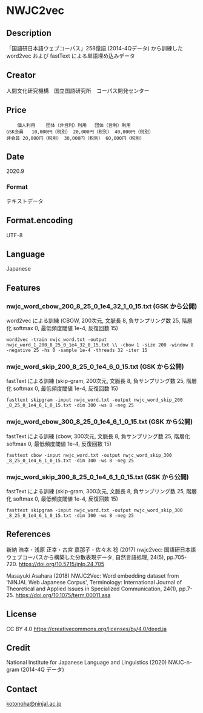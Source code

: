# NWJC2vec

## Description
「国語研日本語ウェブコーパス」258億語 (2014-4Qデータ) から訓練した
word2vec および fastText による単語埋め込みデータ

## Creator
人間文化研究機構　国立国語研究所　コーパス開発センター

## Price
```
 	個人利用	団体（非営利）利用	団体（営利）利用
GSK会員	10,000円（税別）	20,000円（税別）	40,000円（税別）
非会員	20,000円（税別）	30,000円（税別）	60,000円（税別）
```

## Date
2020.9

### Format
テキストデータ

## Format.encoding
UTF-8

## Language
Japanese

## Features 

### nwjc_word_cbow_200_8_25_0_1e4_32_1_0_15.txt (GSK から公開)
word2vec による訓練 (CBOW, 200次元, 文脈長 8, 負サンプリング数 25, 階層化 softmax 0, 最低頻度閾値 1e-4, 反復回数 15)
```
word2vec -train nwjc_word.txt -output nwjc_word_1_200_8_25_0_1e4_32_0_15.txt \\ -cbow 1 -size 200 -window 8 -negative 25 -hs 0 -sample 1e-4 -threads 32 -iter 15
```

### nwjc_word_skip_200_8_25_0_1e4_6_0_15.txt (GSK から公開)
fastText による訓練 (skip-gram, 200次元, 文脈長 8, 負サンプリング数 25, 階層化 softmax 0, 最低頻度閾値 1e-4, 反復回数 15)
```
fasttext skipgram -input nwjc_word.txt -output nwjc_word_skip_200
_8_25_0_1e4_6_1_0_15.txt -dim 300 -ws 8 -neg 25 
```

### nwjc_word_cbow_300_8_25_0_1e4_6_1_0_15.txt (GSK から公開)
fastText による訓練 (cbow, 300次元, 文脈長 8, 負サンプリング数 25, 階層化 softmax 0, 最低頻度閾値 1e-4, 反復回数 15)
```
fasttext cbow -input nwjc_word.txt -output nwjc_word_skip_300
_8_25_0_1e4_6_1_0_15.txt -dim 300 -ws 8 -neg 25 
```

### nwjc_word_skip_300_8_25_0_1e4_6_1_0_15.txt (GSK から公開)
fastText による訓練 (skip-gram, 300次元, 文脈長 8, 負サンプリング数 25, 階層化 softmax 0, 最低頻度閾値 1e-4, 反復回数 15)
```
fasttext skipgram -input nwjc_word.txt -output nwjc_word_skip_300
_8_25_0_1e4_6_1_0_15.txt -dim 300 -ws 8 -neg 25 
```

## References 

新納 浩幸・浅原 正幸・古宮 嘉那子・佐々木 稔 (2017) nwjc2vec: 国語研日本語ウェブコーパスから構築した分散表現データ, 自然言語処理, 24(5), pp.705-720. https://doi.org/10.5715/jnlp.24.705

Masayuki Asahara (2018) NWJC2Vec: Word embedding dataset from 'NINJAL Web Japanese Corpus', Terminology:  International Journal of Theoretical and Applied Issues in Specialized Communication, 24(1), pp.7-25. https://doi.org/10.1075/term.00011.asa

## License
CC BY 4.0 https://creativecommons.org/licenses/by/4.0/deed.ja

## Credit
National Institute for Japanese Language and Linguistics (2020) NWJC-n-gram (2014-4Q データ)

## Contact
kotonoha@ninjal.ac.jp